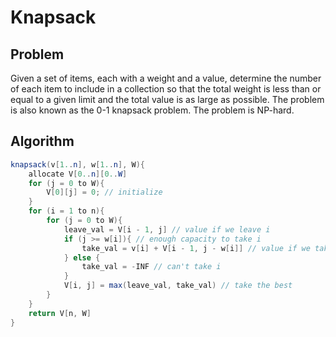 # Knapsack

## Problem

Given a set of items, each with a weight and a value, determine the number of each item to include in a collection so that the total weight is less than or equal to a given limit and the total value is as large as possible. The problem is also known as the 0-1 knapsack problem. The problem is NP-hard.

## Algorithm

```java
knapsack(v[1..n], w[1..n], W){
    allocate V[0..n][0..W]
    for (j = 0 to W){
        V[0][j] = 0; // initialize
    }
    for (i = 1 to n){
        for (j = 0 to W){
            leave_val = V[i - 1, j] // value if we leave i
            if (j >= w[i]){ // enough capacity to take i
                take_val = v[i] + V[i - 1, j - w[i]] // value if we take i
            } else {
                take_val = -INF // can't take i
            }
            V[i, j] = max(leave_val, take_val) // take the best
        }
    }
    return V[n, W]
}
```

